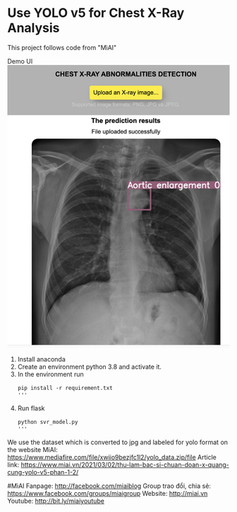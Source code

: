 # Use YOLO v5 for Chest X-Ray Analysis
This project follows code from "MìAI"

Demo UI
![Demo image](static/demo1.png)

1. Install anaconda
2. Create an environment python 3.8 and activate it.
3. In the environment run
   ```console
   pip install -r requirement.txt
   '''
4. Run flask
   ```console
   python svr_model.py
   '''
We use the dataset which is converted to jpg and labeled for yolo format on the website MiAI: https://www.mediafire.com/file/xwiio9bezjfc1l2/yolo_data.zip/file
Article link: https://www.miai.vn/2021/03/02/thu-lam-bac-si-chuan-doan-x-quang-cung-yolo-v5-phan-1-2/

#MìAI
Fanpage: http://facebook.com/miaiblog
Group trao đổi, chia sẻ: https://www.facebook.com/groups/miaigroup
Website: http://miai.vn
Youtube: http://bit.ly/miaiyoutube